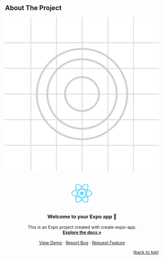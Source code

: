 <!-- Improved compatibility of back to top link: See: https://github.com/rayanthoney/ram_movie_app/pull/73 -->
<a id="readme-top"></a>

<!-- ABOUT THE PROJECT -->
## About The Project

[![Product Name Screen Shot][product-screenshot]](https://example.com)

<br>
<div align="center">
   <a href="https://github.com/rayanthoney/ram_movie_app">
    <img src="assets/images/react-logo@2x.png" alt="Logo" width="80" height="80">
  </a>

  <h3 align="center">Welcome to your Expo app 👋</h3>

   <p align="center">
    This is an Expo project created with create-expo-app.
    <br />
    <a href="https://github.com/rayanthoney/ram_movie_app"><strong>Explore the docs »</strong></a>
    <br />
    <br />
    <a href="https://github.com/rayanthoney/ram_movie_app">View Demo</a>
    &middot;
    <a href="https://github.com/rayanthoney/ram_movie_app/issues/new?labels=bug&template=bug-report---.md">Report Bug</a>
    &middot;
    <a href="https://github.com/rayanthoney/ram_movie_app/issues/new?labels=enhancement&template=feature-request---.md">Request Feature</a>
  </p>

</div>

<p align="right">(<a href="#readme-top">back to top</a>)</p>

<!-- MARKDOWN LINKS & IMAGES -->
<!-- https://www.markdownguide.org/basic-syntax/#reference-style-links -->
[product-screenshot]: assets/images/adaptive-icon.png
[Next.js]: https://img.shields.io/badge/next.js-000000?style=for-the-badge&logo=nextdotjs&logoColor=white
[Next-url]: https://nextjs.org/

<!-- 
## Get started

1. Install dependencies

   ```bash
   npm install
   ```

2. Start the app

   ```bash
    npx expo start
   ```

In the output, you'll find options to open the app in a

- [development build](https://docs.expo.dev/develop/development-builds/introduction/)
- [Android emulator](https://docs.expo.dev/workflow/android-studio-emulator/)
- [iOS simulator](https://docs.expo.dev/workflow/ios-simulator/)
- [Expo Go](https://expo.dev/go), a limited sandbox for trying out app development with Expo

You can start developing by editing the files inside the **app** directory. This project uses [file-based routing](https://docs.expo.dev/router/introduction).

## Get a fresh project

When you're ready, run:

```bash
npm run reset-project
```

This command will move the starter code to the **app-example** directory and create a blank **app** directory where you can start developing.

## Learn more

To learn more about developing your project with Expo, look at the following resources:

- [Expo documentation](https://docs.expo.dev/): Learn fundamentals, or go into advanced topics with our [guides](https://docs.expo.dev/guides).
- [Learn Expo tutorial](https://docs.expo.dev/tutorial/introduction/): Follow a step-by-step tutorial where you'll create a project that runs on Android, iOS, and the web.

## Join the community

Join our community of developers creating universal apps.

- [Expo on GitHub](https://github.com/expo/expo): View our open source platform and contribute.
- [Discord community](https://chat.expo.dev): Chat with Expo users and ask questions. -->
